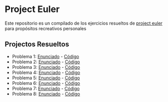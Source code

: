 # Project Euler

Este repositorio es un compilado de los ejercicios resueltos de [project euler](https://projecteuler.net/) para propósitos recreativos personales

## Projectos Resueltos

* Problema 1: [Enunciado](https://projecteuler.net/problem=1) - [Código](https://github.com/MatiasPineda/projecteuler/blob/master/problems/problem1.py)
* Problema 2: [Enunciado](https://projecteuler.net/problem=2) - [Código](https://github.com/MatiasPineda/projecteuler/blob/master/problems/problem2.py)
* Problema 3: [Enunciado](https://projecteuler.net/problem=3) - [Código](https://github.com/MatiasPineda/projecteuler/blob/master/problems/problem3.py)
* Problema 4: [Enunciado](https://projecteuler.net/problem=4) - [Código](https://github.com/MatiasPineda/projecteuler/blob/master/problems/problem4.py)
* Problema 5: [Enunciado](https://projecteuler.net/problem=5) - [Código](https://github.com/MatiasPineda/projecteuler/blob/master/problems/problem5.py)
* Problema 6: [Enunciado](https://projecteuler.net/problem=6) - [Código](https://github.com/MatiasPineda/projecteuler/blob/master/problems/problem6.py)
* Problema 7: [Enunciado](https://projecteuler.net/problem=7) - [Código](https://github.com/MatiasPineda/projecteuler/blob/master/problems/problem7.py)
* Problema 8: [Enunciado](https://projecteuler.net/problem=8) - [Código](https://github.com/MatiasPineda/projecteuler/blob/master/problems/problem8.py)
